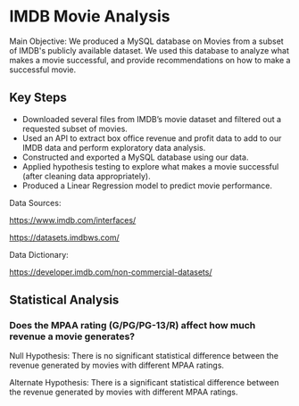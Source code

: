 # IMDB Movie Analysis
 
Main Objective: We produced a MySQL database on Movies from a subset of IMDB's publicly available dataset. We used this database to analyze what makes a movie successful, and provide recommendations on how to make a successful movie.

## Key Steps

- Downloaded several files from IMDB’s movie dataset and filtered out a requested subset of movies.
- Used an API to extract box office revenue and profit data to add to our IMDB data and perform exploratory data analysis.
- Constructed and exported a MySQL database using our data.
- Applied hypothesis testing to explore what makes a movie successful (after cleaning data appropriately).
- Produced a Linear Regression model to predict movie performance.

Data Sources:

https://www.imdb.com/interfaces/

https://datasets.imdbws.com/

Data Dictionary:

https://developer.imdb.com/non-commercial-datasets/

## Statistical Analysis

### Does the MPAA rating (G/PG/PG-13/R) affect how much revenue a movie generates?

Null Hypothesis: There is no significant statistical difference between the revenue generated by movies with different MPAA ratings.

Alternate Hypothesis: There is a significant statistical difference between the revenue generated by movies with different MPAA ratings.
